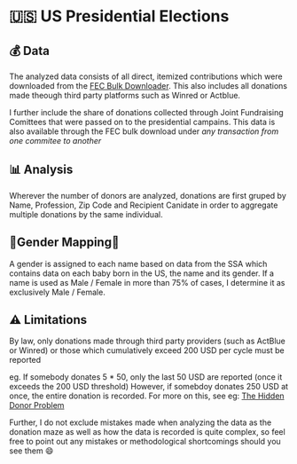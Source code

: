 # :us: US Presidential Elections 

## :moneybag: Data

The analyzed data consists of all direct, itemized contributions which were downloaded from the [FEC Bulk Downloader](https://www.fec.gov/data/browse-data/?tab=bulk-data). This also includes all donations made theough third party platforms such as Winred or Actblue.

I further include the share of donations collected through Joint Fundraising Comittees that were passed on to the presidential campains. This data is also available through the FEC bulk download under *any transaction from one commitee to another*

## :bar_chart: Analysis

Wherever the number of donors are analyzed, donations are first gruped by Name, Profession, Zip Code and Recipient Canidate in order to aggregate multiple donations by the same individual. 

## :woman:Gender Mapping:man:

A gender is assigned to each name based on data from the SSA which contains data on each baby born in the US, the name and its gender. If a name is used as Male / Female in more than 75% of cases, I determine it as exclusively Male / Female. 

## :warning: Limitations

By law, only donations made through third party providers (such as ActBlue or Winred)
or those which cumulatively exceed 200 USD per cycle must be reported 

eg. If somebody donates 5 * 50, only the last 50 USD are reported (once it exceeds
the 200 USD threshold)
However, if somebdoy donates 250 USD at once, the entire donation is recorded. 
For more on this, see eg: [The Hidden Donor Problem](https://www.liebertpub.com/doi/10.1089/elj.2019.0593)

Further, I do not exclude mistakes made when analyzing the data as the donation maze as well as how the data is recorded is quite complex, so feel free to point out any mistakes or methodological shortcomings should you see them :smile: